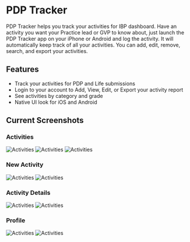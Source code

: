 # PDP Tracker
PDP Tracker helps you track your activities for IBP dashboard. Have an activity you want your Practice lead or GVP to know about, just launch the PDP Tracker app on your iPhone or Android and log the activity. It will automatically keep track of all your activities. You can add, edit, remove, search, and export your activities.

## Features
* Track your activities for PDP and Life submissions
* Login to your account to Add, View, Edit, or Export your activity report
* See activities by category and grade
* Native UI look for iOS and Android

## Current Screenshots
### Activities
![Activities](https://github.com/SogetiMobileSIG/PDPTracker/blob/master/Screenshots/iOS/Activities.png)
![Activities](https://github.com/SogetiMobileSIG/PDPTracker/blob/master/Screenshots/Android/Activities.png)
![Activities](https://github.com/SogetiMobileSIG/PDPTracker/blob/master/Screenshots/Android/NavigationDrawer.png)

### New Activity
![Activities](https://github.com/SogetiMobileSIG/PDPTracker/blob/master/Screenshots/iOS/NewActivity.png)
![Activities](https://github.com/SogetiMobileSIG/PDPTracker/blob/master/Screenshots/Android/NewActivity.png)

### Activity Details
![Activities](https://github.com/SogetiMobileSIG/PDPTracker/blob/master/Screenshots/iOS/ActivityDetails.png)
![Activities](https://github.com/SogetiMobileSIG/PDPTracker/blob/master/Screenshots/Android/ActivityDetails.png)

### Profile
![Activities](https://github.com/SogetiMobileSIG/PDPTracker/blob/master/Screenshots/iOS/Profile.png)
![Activities](https://github.com/SogetiMobileSIG/PDPTracker/blob/master/Screenshots/Android/Profile.png)

